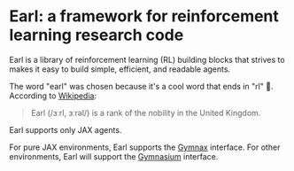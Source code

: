 # Earl: a framework for reinforcement learning research code

Earl is a library of reinforcement learning (RL) building blocks that strives to makes it easy to build simple, efficient, and readable agents.

The word "earl" was chosen because it's a cool word that ends in "rl" 🙂. According to [Wikipedia](https://en.wikipedia.org/wiki/Earl):

> Earl (/ɜːrl, ɜːrəl/) is a rank of the nobility in the United Kingdom.

Earl supports only JAX agents.

For pure JAX environments, Earl supports the [Gymnax](https://github.com/RobertTLange/gymnax/blob/main/gymnax/environments/environment.py) interface.
For other environments, Earl will support the [Gymnasium](https://gymnasium.farama.org/api/env/) interface.

